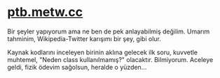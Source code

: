 # [ptb.metw.cc](https://ptb.metw.cc)

Bir şeyler yapıyorum ama ne ben de pek anlayabilmiş değilim. Umarım tahminim, Wikipedia-Twitter karışımı bir şey, gibi olur.

Kaynak kodlarını inceleyen birinin aklına gelecek ilk soru, kuvvetle muhtemel, "Neden class kullanılmamış?" olacaktır. Bilmiyorum. Aceleye geldi, fizik ödevim sağolsun, heralde o yüzden...
